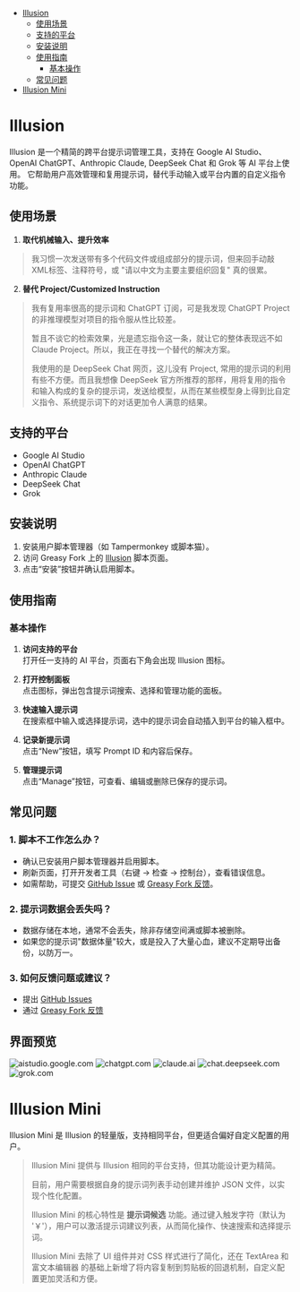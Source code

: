 - [Illusion](#illusion)
  - [使用场景](#使用场景)
  - [支持的平台](#支持的平台)
  - [安装说明](#安装说明)
  - [使用指南](#使用指南)
    - [基本操作](#基本操作)
  - [常见问题](#常见问题)
- [Illusion Mini](#illusion-mini)

# Illusion
Illusion 是一个精简的跨平台提示词管理工具，支持在 Google AI Studio、OpenAI ChatGPT、Anthropic Claude, DeepSeek Chat 和 Grok 等 AI 平台上使用。
它帮助用户高效管理和复用提示词，替代手动输入或平台内置的自定义指令功能。

## 使用场景
1. **取代机械输入、提升效率**
> 我习惯一次发送带有多个代码文件或组成部分的提示词，但来回手动敲 XML标签、注释符号，或 "请以中文为主要主要组织回复" 真的很累。

2. **替代 Project/Customized Instruction**
> 我有复用率很高的提示词和 ChatGPT 订阅，可是我发现 ChatGPT Project 的非推理模型对项目的指令服从性比较差。
>
> 暂且不谈它的检索效果，光是遗忘指令这一条，就让它的整体表现远不如 Claude Project。所以，我正在寻找一个替代的解决方案。
> 
> 我使用的是 DeepSeek Chat 网页，这儿没有 Project, 常用的提示词的利用有些不方便。而且我想像 DeepSeek 官方所推荐的那样，用将复用的指令和输入构成的复杂的提示词，发送给模型，从而在某些模型身上得到比自定义指令、系统提示词下的对话更加令人满意的结果。

## 支持的平台
- Google AI Studio
- OpenAI ChatGPT
- Anthropic Claude
- DeepSeek Chat
- Grok

## 安装说明
1. 安装用户脚本管理器（如 Tampermonkey 或脚本猫）。
2. 访问 Greasy Fork 上的 [Illusion](https://greasyfork.org/zh-CN/scripts/527451-%E5%B9%BB%E8%A7%89-illusion) 脚本页面。
3. 点击“安装”按钮并确认启用脚本。

## 使用指南
### 基本操作
1. **访问支持的平台**  
   打开任一支持的 AI 平台，页面右下角会出现 Illusion 图标。

2. **打开控制面板**  
   点击图标，弹出包含提示词搜索、选择和管理功能的面板。

3. **快速输入提示词**  
   在搜索框中输入或选择提示词，选中的提示词会自动插入到平台的输入框中。

4. **记录新提示词**  
   点击“New”按钮，填写 Prompt ID 和内容后保存。

5. **管理提示词**  
   点击“Manage”按钮，可查看、编辑或删除已保存的提示词。

## 常见问题
### 1. 脚本不工作怎么办？
- 确认已安装用户脚本管理器并启用脚本。
- 刷新页面，打开开发者工具（右键 → 检查 → 控制台），查看错误信息。
- 如需帮助，可提交 [GitHub Issue](https://github.com/cattail-mutt/Illusion/issues) 或 [Greasy Fork 反馈](https://greasyfork.org/zh-CN/scripts/527451-%E5%B9%BB%E8%A7%89-illusion/feedback)。
### 2. 提示词数据会丢失吗？
- 数据存储在本地，通常不会丢失，除非存储空间满或脚本被删除。
- 如果您的提示词"数据体量"较大，或是投入了大量心血，建议不定期导出备份，以防万一。

### 3. 如何反馈问题或建议？
- 提出 [GitHub Issues](https://github.com/cattail-mutt/Illusion/issues)
- 通过 [Greasy Fork 反馈](https://greasyfork.org/zh-CN/scripts/527451-%E5%B9%BB%E8%A7%89-illusion/feedback) 

## 界面预览
![aistudio.google.com](https://raw.githubusercontent.com/cattail-mutt/Illusion/refs/heads/main/image/example/aistudio.png)
![chatgpt.com](https://raw.githubusercontent.com/cattail-mutt/Illusion/refs/heads/main/image/example/chatgpt.png)
![claude.ai](https://raw.githubusercontent.com/cattail-mutt/Illusion/refs/heads/main/image/example/claude.png)
![chat.deepseek.com](https://raw.githubusercontent.com/cattail-mutt/Illusion/refs/heads/main/image/example/deepseek.png)
![grok.com](https://raw.githubusercontent.com/cattail-mutt/Illusion/refs/heads/main/image/example/grok.png)

# Illusion Mini
Illusion Mini 是 Illusion 的轻量版，支持相同平台，但更适合偏好自定义配置的用户。

> Illusion Mini 提供与 Illusion 相同的平台支持，但其功能设计更为精简。
> 
> 目前，用户需要根据自身的提示词列表手动创建并维护 JSON 文件，以实现个性化配置。
>
> Illusion Mini 的核心特性是 **提示词候选** 功能。通过键入触发字符（默认为 '￥'），用户可以激活提示词建议列表，从而简化操作、快速搜索和选择提示词。
>
> Illusion Mini 去除了 UI 组件并对 CSS 样式进行了简化，还在 TextArea 和 富文本编辑器 的基础上新增了将内容复制到剪贴板的回退机制，自定义配置更加灵活和方便。
